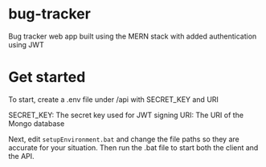 # bug-tracker
 Bug tracker web app built using the MERN stack with added authentication using JWT

# Get started
To start, create a .env file under /api with SECRET_KEY and URI

SECRET_KEY: The secret key used for JWT signing
URI: The URI of the Mongo database

Next, edit `setupEnvironment.bat` and change the file paths so they are accurate for your situation.
Then run the .bat file to start both the client and the API.
